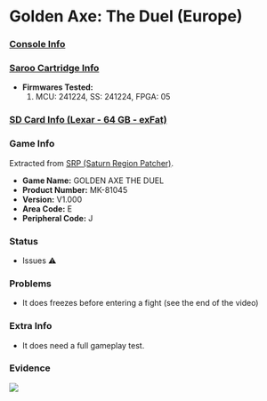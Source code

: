# Golden Axe: The Duel (Europe)

### [Console Info](../../../../Info/Consoles/VA13/README.md)

### [Saroo Cartridge Info](../../../../Info/Cartridges/GuangzhouSanStarOnlineShop/1.6/README.md)

- <b>Firmwares Tested:</b>
  1. MCU: 241224, SS: 241224, FPGA: 05

### [SD Card Info (Lexar - 64 GB - exFat)](../../../../Info/SdCards/Lexar/64GB/exfat/README.md)

### Game Info

Extracted from [SRP (Saturn Region Patcher)](https://segaxtreme.net/resources/saturn-region-patcher.81/download).

- <b>Game Name:</b> GOLDEN AXE THE DUEL
- <b>Product Number:</b> MK-81045
- <b>Version:</b> V1.000
- <b>Area Code:</b> E
- <b>Peripheral Code:</b> J

### Status

- Issues :warning:

### Problems

- It does freezes before entering a fight (see the end of the video)

### Extra Info

- It does need a full gameplay test.

### Evidence

[![](https://img.youtube.com/vi/sHVn8J_XXKE/0.jpg)](https://www.youtube.com/watch?v=sHVn8J_XXKE)
